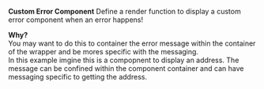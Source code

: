 **Custom Error Component**
Define a render function to display a custom error component when an error happens!

**Why?**  
You may want to do this to container the error message within the container of the wrapper and be mores specific with the messaging.  
In this example imgine this is a compopnent to display an address. The message can be confined within the component container and can have messaging specific to getting the address.


